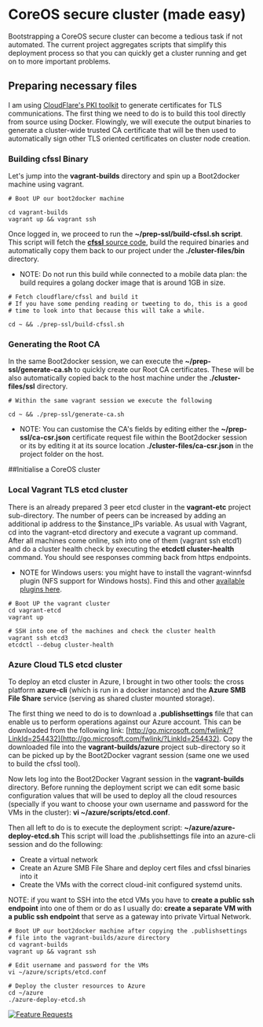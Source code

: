 # CoreOS secure cluster (made easy)
Bootstrapping a CoreOS secure cluster can become a tedious task if not automated. The current project aggregates scripts that simplify this deployment process so that you can quickly get a cluster running and get on to more important problems.

## Preparing necessary files
I am using [CloudFlare's PKI toolkit](https://cfssl.org/) to generate certificates for TLS communications. The first thing we need to do is to build this tool directly from source using Docker. Flowingly, we will execute the output binaries to generate a cluster-wide trusted CA certificate that will be then used to automatically sign other TLS oriented certificates on cluster node creation.

### Building cfssl Binary

Let's jump into the **vagrant-builds** directory and spin up a Boot2docker machine using vagrant. 
 
```shell
# Boot UP our boot2docker machine

cd vagrant-builds
vagrant up && vagrant ssh

```

Once logged in, we proceed to run the **~/prep-ssl/build-cfssl.sh script**. This script will fetch the [**cfssl** source code](https://github.com/cloudflare/cfssl), build the required binaries and automatically copy them back to our project under the **./cluster-files/bin** directory.

* NOTE: Do not run this build while connected to a mobile data plan: the build requires a golang docker image that is around 1GB in size.

```shell
# Fetch cloudflare/cfssl and build it 
# If you have some pending reading or tweeting to do, this is a good 
# time to look into that because this will take a while.

cd ~ && ./prep-ssl/build-cfssl.sh

```


### Generating the Root CA

In the same Boot2docker session, we can execute the **~/prep-ssl/generate-ca.sh** to quickly create our Root CA certificates. These will be also automatically copied back to the host machine under the **./cluster-files/ssl** directory.

```shell
# Within the same vagrant session we execute the following

cd ~ && ./prep-ssl/generate-ca.sh
```

* NOTE: You can customise the CA's fields by editing either the **~/prep-ssl/ca-csr.json** certificate request file within the Boot2docker session or its by editing it at its source location **./cluster-files/ca-csr.json** in the project folder on the host.

##Initialise a CoreOS cluster

### Local Vagrant TLS etcd cluster

There is an already prepared 3 peer etcd cluster in the **vagrant-etc** project sub-directory. The number of peers can be increased by adding an additional ip address to the $instance_IPs variable. As usual with Vagrant, cd into the vagrant-etcd directory and execute a vagrant up command. After all machines come online, ssh into one of them (vagrant ssh etcd1) and do a cluster health check by executing the **etcdctl cluster-health** command. You should see responses comming back from https endpoints.

* NOTE for Windows users: you might have to install the vagrant-winnfsd plugin (NFS support for Windows hosts). Find this and other [available plugins here](https://github.com/mitchellh/vagrant/wiki/Available-Vagrant-Plugins).

```shell
# Boot UP the vagrant cluster
cd vagrant-etcd
vagrant up

# SSH into one of the machines and check the cluster health
vagrant ssh etcd3
etcdctl --debug cluster-health

```

### Azure Cloud TLS etcd cluster

To deploy an etcd cluster in Azure, I brought in two other tools: the cross platform **azure-cli** (which is run in a docker instance) and the **Azure SMB File Share** service (serving as shared cluster mounted storage).

The first thing we need to do is to download a **.publishsettings** file that can enable us to perform operations against our Azure account. This can be downloaded from the following link: [http://go.microsoft.com/fwlink/?LinkId=254432](http://go.microsoft.com/fwlink/?LinkId=254432). Copy the downloaded file into the **vagrant-builds/azure** project sub-directory so it can be picked up by the Boot2Docker vagrant session (same one we used to build the cfssl tool).

Now lets log into the Boot2Docker Vagrant session in the **vagrant-builds** directory. Before running the deployment script we can edit some basic configuration values that will be used to deploy all the cloud resources (specially if you want to choose your own username and password for the VMs in the cluster): **vi ~/azure/scripts/etcd.conf**.

Then all left to do is to execute the deployment script: **~/azure/azure-deploy-etcd.sh**
This script will load the .publishsettings file into an azure-cli session and do the following:

* Create a virtual network
* Create an Azure SMB File Share and deploy cert files and cfssl binaries into it
* Create the VMs with the correct cloud-init configured systemd units.

NOTE: if you want to SSH into the etcd VMs you have to **create a public ssh endpoint** into one of them or do as I usually do: **create a separate VM with a public ssh endpoint** that serve as a gateway into private Virtual Network.

```shell
# Boot UP our boot2docker machine after copying the .publishsettings
# file into the vagrant-builds/azure directory
cd vagrant-builds
vagrant up && vagrant ssh

# Edit username and password for the VMs
vi ~/azure/scripts/etcd.conf

# Deploy the cluster resources to Azure
cd ~/azure
./azure-deploy-etcd.sh

```

[![Feature Requests](http://feathub.com/xynova/coreos-tls-secured?format=svg)](http://feathub.com/xynova/coreos-tls-secured)
